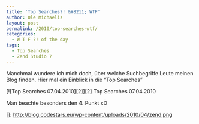 ```yaml
---
title: 'Top Searches?! &#8211; WTF'
author: Ole Michaelis
layout: post
permalink: /2010/top-searches-wtf/
categories:
  - W T F ?! of the day
tags:
  - Top Searches
  - Zend Studio 7
---
```


Manchmal wundere ich mich doch, über welche Suchbegriffe Leute meinen Blog finden. Hier mal ein Einblick in die “Top Searches”

[![Top Searches 07.04.2010][2]][2]
Top Searches 07.04.2010

Man beachte besonders den 4. Punkt xD

 []: http://blog.codestars.eu/wp-content/uploads/2010/04/zend.png


